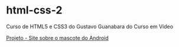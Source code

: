 # html-css-2
 Curso de HTML5 e CSS3 do Gustavo Guanabara do Curso em Vídeo


<a href = "https://joaovgomess.github.io/html5-css3/desafios/desafio010/">Projeto - Site sobre o mascote do Android</a>